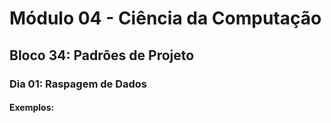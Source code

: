 # Módulo 04 - Ciência da Computação
## Bloco 34: Padrões de Projeto
### Dia 01: Raspagem de Dados
#### Exemplos:


